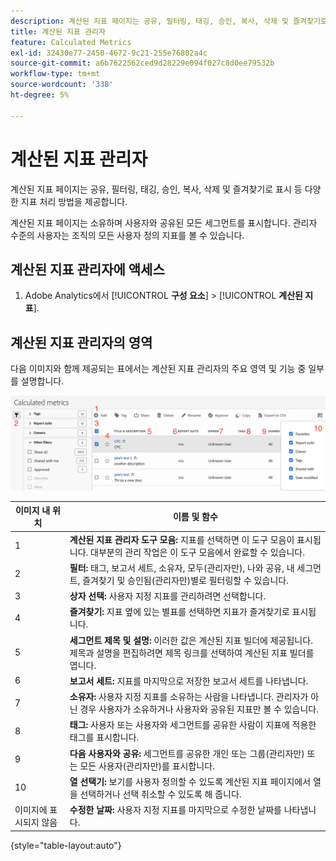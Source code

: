 ```yaml
---
description: 계산된 지표 페이지는 공유, 필터링, 태깅, 승인, 복사, 삭제 및 즐겨찾기로 표시 등 다양한 지표 처리 방법을 제공합니다.
title: 계산된 지표 관리자
feature: Calculated Metrics
exl-id: 32430e77-2450-4672-9c21-255e76802a4c
source-git-commit: a6b7622562ced9d28229e094f027c8d0ee79532b
workflow-type: tm+mt
source-wordcount: '338'
ht-degree: 5%

---
```


# 계산된 지표 관리자

계산된 지표 페이지는 공유, 필터링, 태깅, 승인, 복사, 삭제 및 즐겨찾기로 표시 등 다양한 지표 처리 방법을 제공합니다.

계산된 지표 페이지는 소유하며 사용자와 공유된 모든 세그먼트를 표시합니다. 관리자 수준의 사용자는 조직의 모든 사용자 정의 지표를 볼 수 있습니다.

## 계산된 지표 관리자에 액세스

1. Adobe Analytics에서 [!UICONTROL **구성 요소**] > [!UICONTROL **계산된 지표**].

## 계산된 지표 관리자의 영역

다음 이미지와 함께 제공되는 표에서는 계산된 지표 관리자의 주요 영역 및 기능 중 일부를 설명합니다.

![](assets/calcmet_mgr_ui.png)

| 이미지 내 위치 | 이름 및 함수 |
|---|---|
| 1 | **계산된 지표 관리자 도구 모음:** 지표를 선택하면 이 도구 모음이 표시됩니다. 대부분의 관리 작업은 이 도구 모음에서 완료할 수 있습니다. |
| 2 | **필터:** 태그, 보고서 세트, 소유자, 모두(관리자만), 나와 공유, 내 세그먼트, 즐겨찾기 및 승인됨(관리자만)별로 필터링할 수 있습니다. |
| 3 | **상자 선택:** 사용자 지정 지표를 관리하려면 선택합니다. |
| 4 | **즐겨찾기:** 지표 옆에 있는 별표를 선택하면 지표가 즐겨찾기로 표시됩니다. |
| 5 | **세그먼트 제목 및 설명:** 이러한 값은 계산된 지표 빌더에 제공됩니다. 제목과 설명을 편집하려면 제목 링크를 선택하여 계산된 지표 빌더를 엽니다. |
| 6 | **보고서 세트:** 지표를 마지막으로 저장한 보고서 세트를 나타냅니다. |
| 7 | **소유자:** 사용자 지정 지표를 소유하는 사람을 나타냅니다. 관리자가 아닌 경우 사용자가 소유하거나 사용자와 공유된 지표만 볼 수 있습니다. |
| 8 | **태그:** 사용자 또는 사용자와 세그먼트를 공유한 사람이 지표에 적용한 태그를 표시합니다. |
| 9 | **다음 사용자와 공유:** 세그먼트를 공유한 개인 또는 그룹(관리자만) 또는 모든 사용자(관리자만)를 표시합니다. |
| 10 | **열 선택기:** 보기를 사용자 정의할 수 있도록 계산된 지표 페이지에서 열을 선택하거나 선택 취소할 수 있도록 해 줍니다. |
| 이미지에 표시되지 않음 | **수정한 날짜:** 사용자 지정 지표를 마지막으로 수정한 날짜를 나타냅니다. |

{style="table-layout:auto"}
